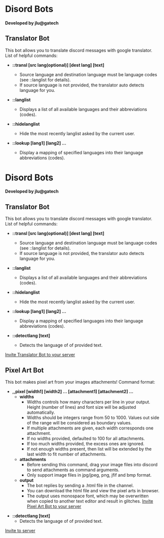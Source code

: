 # Disord Bots
#### Developed by jlu@gatech

## Translator Bot
This bot allows you to translate discord messages with google translator. List of helpful commands:
* **::transl [src lang(optional)] [dest lang] [text]**
  - Source language and destination language must be language codes (see ::langlist for details).
  - If source language is not provided, the translator auto detects language for you.

* **::langlist**
  - Displays a list of all available languages and their abbreviations (codes).

* **::hidelanglist**
  - Hide the most recently langlist asked by the current user.

* **::lookup [lang1] [lang2] ...**
  - Display a mapping of specified languages into their language abbreviations (codes).
# Disord Bots
#### Developed by jlu@gatech

## Translator Bot
This bot allows you to translate discord messages with google translator. List of helpful commands:
- **::transl [src lang(optional)] [dest lang] [text]**
  - Source language and destination language must be language codes (see ::langlist for details).
  - If source language is not provided, the translator auto detects language for you.

- **::langlist**
  - Displays a list of all available languages and their abbreviations (codes).

- **::hidelanglist**
  - Hide the most recently langlist asked by the current user.

- **::lookup [lang1] [lang2] ...**
  - Display a mapping of specified languages into their language abbreviations (codes).

- **::detectlang [text]**
  - Detects the language of of provided text.

[Invite Translator Bot to your server](https://discord.com/api/oauth2/authorize?client_id=935800920535605290&permissions=75776&scope=bot)


## Pixel Art Bot
This bot makes pixel art from your images attachments! Command format:
- **,,pixel [width1] [width2] ... [attachment1] [attachment2] ...**
  - **widths**
    - Widths controls how many characters per line in your output. Height (number of lines) and font size will be adjusted automatically.
    - Widths should be integers range from 50 to 1000. Values out side of the range will be considered as boundary values.
    - If multiple attachments are given, each width corresponds one attachment.
    - If no widths provided, defaulted to 100 for all attachments.
    - If too much widths provided, the excess ones are ignored.
    - If not enough widths present, then list will be extended by the last width to fit number of attachments.
  - **attachments**
    - Before sending this command, drag your image files into discord to send attachments as command arguments.
    - Only support image files in jpg/jpeg, png, jfif and bmp format.
  - **output**
    - The bot replies by sending a .html file in the channel.
    - You can download the html file and view the pixel arts in browser.
    - The output uses monospace font, which may be overwritten when copied to another text editor and result in glitches.
[Invite Pixel Art Bot to your server](https://discord.com/oauth2/authorize?client_id=940259038636171326&permissions=108544&scope=bot)
* **::detectlang [text]**
  - Detects the language of of provided text.

[Invite to server](https://discord.com/api/oauth2/authorize?client_id=935800920535605290&permissions=75776&scope=bot)